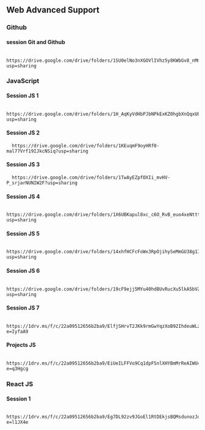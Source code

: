 
## Web Advanced Support

### Github

#### session Git and Github

```http
  https://drive.google.com/drive/folders/1SU0elNo3nXGOVlIVhz5y8KWbGv8_nMmL?usp=sharing
```

### JavaScript

#### Session JS 1

```http
  https://drive.google.com/drive/folders/1H_AqKyVdHbPJbNPkExKZ0hgbXnQqxU83?usp=sharing
```

#### Session JS 2

```http
  https://drive.google.com/drive/folders/1KEuqmF9oyHRf0-mal77Vrf19IJkcNSiq?usp=sharing
```

#### Session JS 3

```http
  https://drive.google.com/drive/folders/1TwAyEZpfOXIi_mvHV-P_srjarNUNIW2F?usp=sharing
```

#### Session JS 4

```http
  https://drive.google.com/drive/folders/1X6UBKapul8xc_c6O_RvB_euo4xeNttt2?usp=sharing
```
#### Session JS 5

```http
  https://drive.google.com/drive/folders/14xhfHCFcFoWx3RpOjihySeMmGU38g1I7?usp=sharing
```
#### Session JS 6

```http
  https://drive.google.com/drive/folders/19cF9ejj5MYu40hdBUvRucXu5lkA5bVZt?usp=sharing
```


#### Session JS 7 

```http
  https://1drv.ms/f/c/22a09512656b2ba9/ElfjSHrvT2JKk9rmGwYqzXoB92IhdeuWLzQcjHotlgncDQ?e=IyfaA9
```

#### Projects JS

```http
  https://1drv.ms/f/c/22a09512656b2ba9/EiUeILFFVo9Cq1dpFSnlXHYBmMrReAIWU4jP6fdLQjzkZQ?e=q3Hgcg
```


### React JS
#### Session 1
```http
  https://1drv.ms/f/c/22a09512656b2ba9/Eg7DL92zv9JGoEl1RtDEkjsBQMsdunozJqqhQMgrz42vqw?e=l1JX4e
```